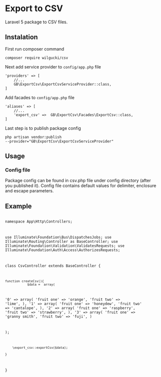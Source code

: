 # Export to CSV

Laravel 5 package to CSV files.

## Instalation

First run composer command

<code>composer require wilgucki/csv</code>

Next add service provider to <code>config/app.php</code> file

    'providers' => [
        //... 
        GB\ExportCsv\ExportCsvServiceProvider::class,
    ]

Add facades to <code>config/app.php</code> file

    'aliases' => [
        //...
        'export_csv' =>  GB\ExportCsv\Facades\ExportCsv::class,
    ]

Last step is to publish package config

<code>php artisan vendor:publish --provider="GB\ExportCsv\ExportCsvServiceProvider"</code>

## Usage

### Config file

Package config can be found in csv.php file under config directory (after you published it).
Config file contains default values for delimiter, enclosure and escape parameters.

## Example

<code>
<?php

namespace App\Http\Controllers;

use Illuminate\Foundation\Bus\DispatchesJobs;
use Illuminate\Routing\Controller as BaseController;
use Illuminate\Foundation\Validation\ValidatesRequests;
use Illuminate\Foundation\Auth\Access\AuthorizesRequests;



class CsvController extends BaseController
{
  

    function createCsv(){
                $data =  array(
  '0' => array(
    'fruit one' => 'orange',
    'fruit two' => 'lime',
  ),
  '1' => array(
    'fruit one' => 'honeydew',
    'fruit two' => 'cantalope',
  ),
  '2' => array(
    'fruit one' => 'raspberry',
    'fruit two' => 'strawberry',
  ),
  '3' => array(
    'fruit one' => 'granny smith',
    'fruit two' => 'fuji',
  )

);

        \export_csv::exportCsv($data);
        
    }
}
</code>